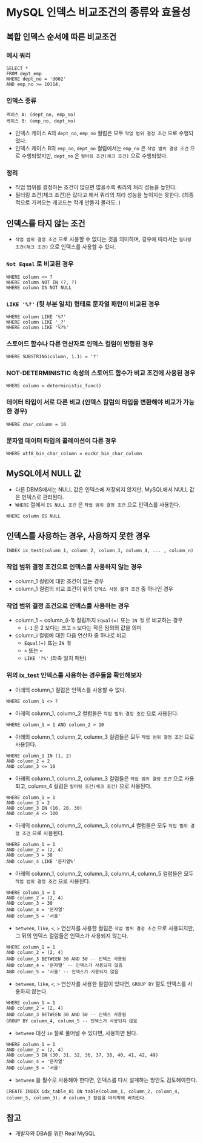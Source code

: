 # MySQL 인덱스 비교조건의 종류와 효율성

## 복합 인덱스 순서에 따른 비교조건

### 예시 쿼리

```mysql-sql
SELECT *
FROM dept_emp
WHERE dept_no = 'd002'
AND emp_no >= 10114;
```

### 인덱스 종류

```
케이스 A: (dept_no, emp_no)   
케이스 B: (emp_no, dept_no)   
```

- 인덱스 케이스 A의 `dept_no`, `emp_no` 컬럼은 모두 `작업 범위 결정 조건` 으로 수행되었다.
- 인덱스 케이스 B의 `emp_no`, `dept_no` 컬럼에서는 `emp_no` 은 `작업 범위 결정 조건` 으로 수행되었지만, `dept_no` 은 `필터링 조건(체크 조건)` 으로 수행되었다.

### 정리

- 작업 범위를 결정하는 조건이 많으면 많을수록 쿼리의 처리 성능을 높인다.
- 필터링 조건(체크 조건)은 많다고 해서 쿼리의 처리 성능을 높이지는 못한다. (최종적으로 가져오는 레코드는 작게 만들지 몰라도..)

## 인덱스를 타지 않는 조건

- `작업 범위 결정 조건` 으로 사용할 수 없다는 것을 의미하며, 경우에 따라서는 `필터링 조건(체크 조건)` 으로 인덱스를 사용할 수 있다.

### `Not Equal` 로 비교된 경우

```mysql-sql
WHERE column <> ?
WHERE column NOT IN (?, ?)
WHERE column IS NOT NULL
```

### `LIKE '%?'` (뒷 부분 일치) 형태로 문자열 패턴이 비교된 경우

```mysql-sql
WHERE column LIKE '%?'
WHERE column LIKE '_?'
WHERE column LIKE '%?%'
```

### 스토어드 함수나 다른 연산자로 인덱스 컬럼이 변형된 경우

```mysql-sql
WHERE SUBSTRING(column, 1.1) = '?'
```

### NOT-DETERMINISTIC 속성의 스토어드 함수가 비교 조건에 사용된 경우

```mysql-sql
WHERE column = deterministic_func()
```

### 데이터 타입이 서로 다른 비교 (인덱스 칼럼의 타입을 변환해야 비교가 가능한 경우)

```mysql-sql
WHERE char_column = 10
```

### 문자열 데이터 타입의 콜레이션이 다른 경우

```mysql-sql
WHERE utf8_bin_char_column = euckr_bin_char_column
```

## MySQL에서 NULL 값

- 다른 DBMS에서는 NULL 값은 인덱스에 저장되지 않지만, MySQL에서 NULL 값은 인덱스로 관리된다.
- `WHERE` 절에서 `IS NULL 조건` 은 `작업 범위 결정 조건` 으로 인덱스를 사용한다.

```mysql-sql
WHERE column IS NULL
```

## 인덱스를 사용하는 경우, 사용하지 못한 경우

```mysql-sql
INDEX ix_test(column_1, column_2, column_3, column_4, ... , column_n)
```

### 작업 범위 결정 조건으로 인덱스를 사용하지 않는 경우

- column_1 컬럼에 대한 조건이 없는 경우
- column_1 컬럼의 비교 조건이 위의 `인덱스 사용 불가 조건` 중 하나인 경우

### 작업 범위 결정 조건으로 인덱스를 사용하는 경우

- column_1 ~ column_(i-1) 컬럼까지 `Equal(=)` 또는 `IN 절` 로 비교하는 경우
    - `i-1` 은 2 보다는 크고 n 보다는 작은 임의의 값을 의미
- column_i 컬럼에 대한 다음 연산자 중 하나로 비교
    - `Equal(=)` 또는 `IN 절`
    - `>` 또는 `<`
    - `LIKE '?%'` (좌측 일치 패턴)

### 위의 ix_test 인덱스를 사용하는 경우들을 확인해보자

- 아래의 column_1 컬럼은 인덱스를 사용할 수 없다.

```mysql-sql
WHERE column_1 <> ?
```

- 아래의 column_1, column_2 컬럼들은 `작업 범위 결정 조건` 으로 사용된다.

```mysql-sql
WHERE column_1 = 1 AND column_2 > 10
```

- 아래의 column_1, column_2, column_3 컬럼들은 모두 `작업 범위 결정 조건` 으로 사용된다.

```mysql-sql
WHERE column_1 IN (1, 2)
AND column_2 = 2
AND column_3 <= 10
```

- 아래의 column_1, column_2, column_3 컬럼들은 `작업 범위 결정 조건` 으로 사용되고, column_4 컬럼은 `필터링 조건(체크 조건)` 으로 사용된다.

```mysql-sql
WHERE column_1 = 1
AND column_2 = 2
AND column_3 IN (10, 20, 30)
AND column_4 <> 100
```

- 아래의 column_1, column_2, column_3, column_4 컬럼들은 모두 `작업 범위 결정 조건` 으로 사용된다.

```mysql-sql
WHERE column_1 = 1
AND column_2 = (2, 4)
AND column_3 = 30
AND column_4 LIKE '문자열%'
```

- 아래의 column_1, column_2, column_3, column_4, column_5 컬럼들은 모두 `작업 범위 결정 조건` 으로 사용된다.

```mysql-sql
WHERE column_1 = 1
AND column_2 = (2, 4)
AND column_3 = 30
AND column_4 = '문자열'
AND column_5 = '서울'
```

- `between`, `like`, `<`, `>` 연산자를 사용한 컬럼은 `작업 범위 결정 조건` 으로 사용되지만, 그 뒤의 인덱스 컬럼들은 인덱스가 사용되지 않는다.

```mysql-sql
WHERE column_1 = 1
AND column_2 = (2, 4)
AND column_3 BETWEEN 30 AND 50 -- 인덱스 사용됨
AND column_4 = '문자열' -- 인덱스가 사용되지 않음
AND column_5 = '서울' -- 인덱스가 사용되지 않음
```

- `between`, `like`, `<`, `>` 연산자를 사용한 컬럼이 있다면, `GROUP BY` 절도 인덱스를 사용하지 않는다.

```mysql-sql
WHERE column_1 = 1
AND column_2 = (2, 4)
AND column_3 BETWEEN 30 AND 50 -- 인덱스 사용됨
GROUP BY column_4, column_5 -- 인덱스가 사용되지 않음
```

- `between` 대신 `in` 절로 풀어낼 수 있다면, 사용하면 된다.

```mysql-sql
WHERE column_1 = 1
AND column_2 = (2, 4)
AND column_3 IN (30, 31, 32, 36, 37, 38, 40, 41, 42, 49)
AND column_4 = '문자열'
AND column_5 = '서울'
```

- `between` 을 필수로 사용해야 한다면, 인덱스를 다시 설계하는 방안도 검토해야한다.

```mysql
CREATE INDEX idx_table_01 ON table(column_1, column_2, column_4, column_5, column_3); # column_3 컬럼을 마지막에 배치한다.
```

## 참고

- 개발자와 DBA를 위한 Real MySQL
